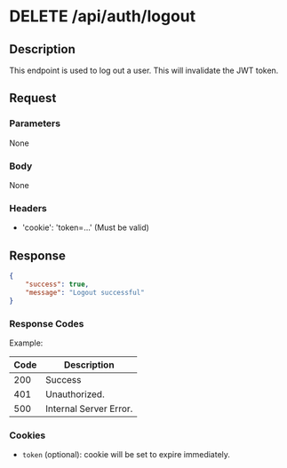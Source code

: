 # DELETE /api/auth/logout

## Description

This endpoint is used to log out a user. This will invalidate the JWT token.

## Request

### Parameters

None

### Body

None

### Headers

- 'cookie': 'token=...' (Must be valid)

## Response

```json
{
    "success": true,
    "message": "Logout successful"
}
```

### Response Codes

Example:

| Code | Description            |
|------|------------------------|
| 200  | Success                |
| 401  | Unauthorized.          |
| 500  | Internal Server Error. |

### Cookies

- `token` (optional): cookie will be set to expire immediately.
